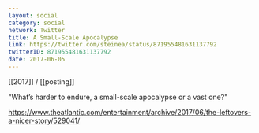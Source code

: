 ```yaml
---
layout: social
category: social
network: Twitter
title: A Small-Scale Apocalypse
link: https://twitter.com/steinea/status/871955481631137792
twitterID: 871955481631137792
date: 2017-06-05
---
```


[[2017]] / [[posting]]

"What’s harder to endure, a small-scale apocalypse or a vast one?"

<https://www.theatlantic.com/entertainment/archive/2017/06/the-leftovers-a-nicer-story/529041/>
